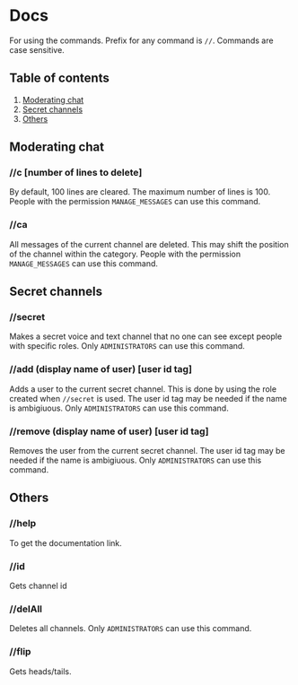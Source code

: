 # Docs

For using the commands. Prefix for any command is `//`. Commands are case sensitive.

## Table of contents

1. [Moderating chat](##Moderating-chat)
2. [Secret channels](#Secret-channels)
3. [Others](#Others)

## Moderating chat

### //c [number of lines to delete]

By default, 100 lines are cleared. The maximum number of lines is 100. People with the permission `MANAGE_MESSAGES` can use this command.

### //ca

All messages of the current channel are deleted. This may shift the position of the channel within the category. People with the permission `MANAGE_MESSAGES` can use this command.

## Secret channels

### //secret

Makes a secret voice and text channel that no one can see except people with specific roles. Only `ADMINISTRATORS` can use this command.

### //add (display name of user) [user id tag]

Adds a user to the current secret channel. This is done by using the role created when `//secret` is used. The user id tag may be needed if the name is ambigiuous. Only `ADMINISTRATORS` can use this command.

### //remove (display name of user) [user id tag]

Removes the user from the current secret channel. The user id tag may be needed if the name is ambigiuous. Only `ADMINISTRATORS` can use this command.

## Others

### //help

To get the documentation link.

### //id

Gets channel id

### //delAll

Deletes all channels. Only `ADMINISTRATORS` can use this command.

### //flip

Gets heads/tails.
